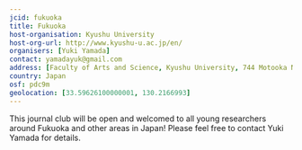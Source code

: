 ```yaml
---
jcid: fukuoka
title: Fukuoka 
host-organisation: Kyushu University 
host-org-url: http://www.kyushu-u.ac.jp/en/
organisers: [Yuki Yamada] 
contact: yamadayuk@gmail.com 
address: [Faculty of Arts and Science, Kyushu University, 744 Motooka Nishi-ku, 819-0395, Fukuoka]
country: Japan
osf: pdc9m
geolocation: [33.59626100000001, 130.2166993]
---
```


This journal club will be open and welcomed to all young researchers around Fukuoka and other areas in Japan! Please feel free to contact Yuki Yamada for details.
